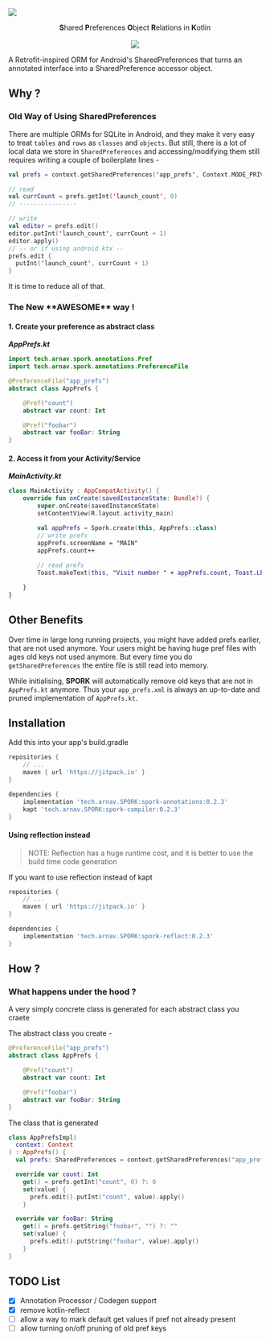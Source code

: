 ![](docs/spork.png)

<p align="center"> 
  <b>S</b>hared <b>P</b>references <b>O</b>bject <b>R</b>elations in <b>K</b>otlin 
  <br><br>
  <a href="https://jitpack.io/#tech.arnav/SPORK"><img src="https://jitpack.io/v/tech.arnav/SPORK.svg"></a>
</p>

A Retrofit-inspired ORM for Android's SharedPreferences that turns an annotated interface into a SharedPreference accessor object.

## Why ?

### Old Way of Using SharedPreferences
There are multiple ORMs for SQLite in Android, and they make it very easy to 
treat `tables` and `rows` as `classes` and `objects`. 
But still, there is a lot of local data we store in `SharedPreferences` 
and accessing/modifying them still requires writing a  couple of boilerplate lines - 

```kotlin
val prefs = context.getSharedPreferences('app_prefs', Context.MODE_PRIVATE)

// read
val currCount = prefs.getInt('launch_count', 0) 
// ----------------

// write
val editor = prefs.edit()
editor.putInt('launch_count', currCount + 1) 
editor.apply()
// -- or if using android ktx -- 
prefs.edit {
  putInt('launch_count', currCount + 1)
}
```
It is time to reduce all of that. 

### The New \*\*AWESOME\*\* way ! 

#### 1. Create your preference as abstract class

_**AppPrefs.kt**_ 

```kotlin
import tech.arnav.spork.annotations.Pref
import tech.arnav.spork.annotations.PreferenceFile

@PreferenceFile("app_prefs")
abstract class AppPrefs {

    @Pref("count")
    abstract var count: Int

    @Pref("foobar")
    abstract var fooBar: String
}
```

#### 2. Access it from your Activity/Service

_**MainActivity.kt**_

```kt
class MainActivity : AppCompatActivity() {
    override fun onCreate(savedInstanceState: Bundle?) {
        super.onCreate(savedInstanceState)
        setContentView(R.layout.activity_main)

        val appPrefs = Spork.create(this, AppPrefs::class)
        // write prefs
        appPrefs.screenName = "MAIN" 
        appPrefs.count++
        
        // read prefs
        Toast.makeText(this, "Visit number " + appPrefs.count, Toast.LENGTH_SHORT).show()

    }
}
```

## Other Benefits

Over time in large long running projects, you might have added prefs earlier, 
that are not used anymore. Your users might be having huge pref files with ages old 
keys not used anymore. But every time you do `getSharedPreferences` the 
entire file is still read into memory. 

While initialising, **SPORK** will automatically remove old keys that are not 
in `AppPrefs.kt` anymore. Thus your `app_prefs.xml` is always an 
up-to-date and pruned implementation of `AppPrefs.kt`.


## Installation 

Add this into your app's build.gradle 

```groovy
repositories {
    // ...
    maven { url 'https://jitpack.io' }
}

dependencies {
    implementation 'tech.arnav.SPORK:spork-annotations:0.2.3'
    kapt 'tech.arnav.SPORK:spork-compiler:0.2.3'
}
```

#### Using reflection instead 
> NOTE: Reflection has a huge runtime cost, and it is better to use the build time code generation

If you want to use reflection instead of kapt
```groovy
repositories {
    // ...
    maven { url 'https://jitpack.io' }
}

dependencies {
    implementation 'tech.arnav.SPORK:spork-reflect:0.2.3'
}
```

## How ? 

### What happens under the hood ? 
A very simply concrete class is generated for each abstract class you craete 

The abstract class you create - 
```kotlin
@PreferenceFile("app_prefs")
abstract class AppPrefs {

    @Pref("count")
    abstract var count: Int

    @Pref("foobar")
    abstract var fooBar: String
}
```

The class that is generated 
```kotlin
class AppPrefsImpl(
  context: Context
) : AppPrefs() {
  val prefs: SharedPreferences = context.getSharedPreferences("app_prefs", Context.MODE_PRIVATE)

  override var count: Int
    get() = prefs.getInt("count", 0) ?: 0
    set(value) {
      prefs.edit().putInt("count", value).apply()
    }

  override var fooBar: String
    get() = prefs.getString("foobar", "") ?: ""
    set(value) {
      prefs.edit().putString("foobar", value).apply()
    }
}
```


## TODO List

- [x] Annotation Processor / Codegen support
- [x] remove kotlin-reflect 
- [ ] allow a way to mark default get values if pref not already present
- [ ] allow turning on/off pruning of old pref keys 
